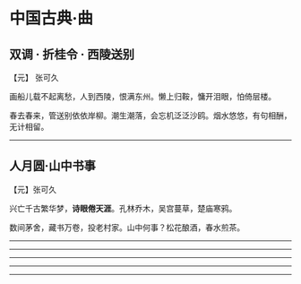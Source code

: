 # 中国古典·曲



## **双调 · 折桂令 · 西陵送别**

【元】 张可久

画船儿载不起离愁，人到西陵，恨满东州。懒上归鞍，慵开泪眼，怕倚层楼。

春去春来，管送别依依岸柳。潮生潮落，会忘机泛泛沙鸥。烟水悠悠，有句相酬，无计相留。

-----




## 人月圆·山中书事

【元】张可久 

兴亡千古繁华梦，**诗眼倦天涯**。孔林乔木，吴宫蔓草，楚庙寒鸦。

数间茅舍，藏书万卷，投老村家。山中何事？松花酿酒，春水煎茶。


-----

----

----

----

----